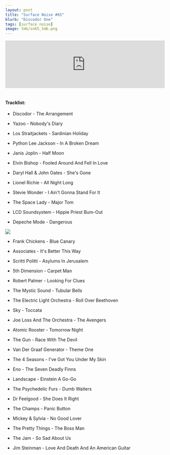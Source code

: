 ```yaml
---
layout: post
title: "Surface Noise #65"
blurb: "Discodor One"
tags: [surface noise]
image: tmb/sn65_tmb.png
---
```


<iframe scrolling="no" id="hearthis_at_track_3677661" width="100%" height="150" src="https://hearthis.at/embed/3677661/transparent_black/?hcolor=&color=&style=2&block_size=2&block_space=1&background=1&waveform=0&cover=0&autoplay=0&css=" frameborder="0" allowtransparency allow="autoplay"><p>Listen to <a href="https://hearthis.at/zerocc/surface-noise-65-5919/" target="_blank">Surface Noise #65 (5/9/19)</a> <span>by</span><a href="https://hearthis.at/zerocc/" target="_blank" >Zero</a> <span>on</span> <a href="https://hearthis.at/" target="_blank">hearthis.at</a></p></iframe>
&nbsp;

#### Tracklist:
- Discodor - The Arrangement
- Yazoo - Nobody's Diary
- Los Straitjackets - Sardinian Holiday

- Python Lee Jackson - In A Broken Dream
- Janis Joplin - Half Moon
- Elvin Bishop - Fooled Around And Fell In Love

- Daryl Hall & John Oates - She's Gone
- Lionel Richie - All Night Long
- Stevie Wonder - I Ain't Gonna Stand For It

- The Space Lady - Major Tom
- LCD Soundsystem - Hippie Priest Bum-Out
- Depeche Mode - Dangerous

![](https://lh3.googleusercontent.com/zOzfzWZvVaVPac-xYTKUaBY4CG_fsuymQmZN12NtLdx1PELH6ymH78Q0vsL5cW7HX7ADtpmLAl3BorO7RwcbSJIjQoe8H6GNPjB5mqk_vp5ujnH0mycT91I3TZSFBD3gjno2_m4Pqq0ddImCtCWMrmLjw9ItTx74NUHxoU956rdaJec_quKacr4OIys1N7FV8bC4mlAmCUtres2PHCOjbDkqSRk6rYzl5xoVUJtTSJz801y1OxkftcEpDp3VaWnGdxHhuKqHPLtmPCppjjWlDsJ-OtuPuU5yE2wki2ouRkXLfyGmWm_TFQpZoTETMwQGhXR88S8qhmWvHzx2iFxEqaW4JmF7CZDEL45NWuyxkoyX9ZpHUxHKlWa9lt8b-_oNKFJCA5wTXghWJlIO0OLAg8yQSnDXs7ncWhiVmzKeAL3qeepDMIKnXv1xt_ELGznfZWraLesxKvOrhd_z-ROLNJIBUfyHXtTZwlCvMuy5j1quuTY2ssW2FLKorTZw8RRjz583XLzv_q21k9V8rMZQ5PKAhgXmoT_ILPz1LlBNqCsgQ7POQ0cdL23u15adLxI8s2g6V7-n4vb_KhSQD6YTNIVVEPy2TJlW9rQ4xmNoWuH-C9HZJgVlAFGpJofIaMi5UogW758mMChJ31sHjuYrkX6RFnXlOoddUCAYrXzHjeE98g4=s600-no)

- Frank Chickens - Blue Canary
- Associates - It's Better This Way
- Scritti Politti - Asylums In Jerusalem

- 5th Dimension - Carpet Man
- Robert Palmer - Looking For Clues
- The Mystic Sound - Tubular Bells

- The Electric Light Orchestra - Roll Over Beethoven
- Sky - Toccata
- Joe Loss And The Orchestra - The Avengers

- Atomic Rooster - Tomorrow Night
- The Gun - Race With The Devil
- Van Der Graaf Generator - Theme One

- The 4 Seasons - I've Got You Under My Skin
- Eno - The Seven Deadly Finns
- Landscape - Einstein A Go-Go

- The Psychedelic Furs - Dumb Waiters
- Dr Feelgood - She Does It Right
- The Champs - Panic Button

- Mickey & Sylvia - No Good Lover
- The Pretty Things - The Boss Man
- The Jam - So Sad About Us

- Jim Steinman - Love And Death And An American Guitar